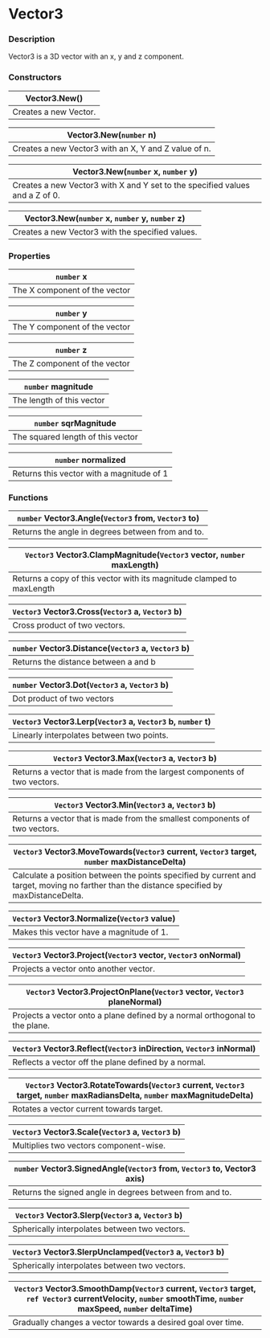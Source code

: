 # Vector3

### Description

Vector3 is a 3D vector with an x, y and z component.

### Constructors

| Vector3.New()         |
| --------------------- |
| Creates a new Vector. |

| Vector3.New(`number` n)                              |
| ---------------------------------------------------- |
| Creates a new Vector3 with an X, Y and Z value of n. |

| Vector3.New(`number` x, `number` y)                                          |
| ---------------------------------------------------------------------------- |
| Creates a new Vector3 with X and Y set to the specified values and a Z of 0. |

| Vector3.New(`number` x, `number` y, `number` z)  |
| ------------------------------------------------ |
| Creates a new Vector3 with the specified values. |

### Properties

| `number` x                    |
| ----------------------------- |
| The X component of the vector |

| `number` y                    |
| ----------------------------- |
| The Y component of the vector |

| `number` z                    |
| ----------------------------- |
| The Z component of the vector |

| `number` magnitude        |
| ------------------------- |
| The length of this vector |

| `number` sqrMagnitude             |
| --------------------------------- |
| The squared length of this vector |

| `number` normalized                       |
| ----------------------------------------- |
| Returns this vector with a magnitude of 1 |

### Functions

| `number` Vector3.Angle(`Vector3` from, `Vector3` to) |
| ---------------------------------------------------- |
| Returns the angle in degrees between from and to.    |

| `Vector3` Vector3.ClampMagnitude(`Vector3` vector, `number` maxLength) |
| ---------------------------------------------------------------------- |
| Returns a copy of this vector with its magnitude clamped to maxLength  |

| `Vector3` Vector3.Cross(`Vector3` a, `Vector3` b) |
| ------------------------------------------------- |
| Cross product of two vectors.                     |

| `number` Vector3.Distance(`Vector3` a, `Vector3` b) |
| --------------------------------------------------- |
| Returns the distance between a and b                |

| `number` Vector3.Dot(`Vector3` a, `Vector3` b) |
| ---------------------------------------------- |
| Dot product of two vectors                     |

| `Vector3` Vector3.Lerp(`Vector3` a, `Vector3` b, `number` t) |
| ------------------------------------------------------------ |
| Linearly interpolates between two points.                    |

| `Vector3` Vector3.Max(`Vector3` a, `Vector3` b)                           |
| ------------------------------------------------------------------------- |
| Returns a vector that is made from the largest components of two vectors. |

| `Vector3` Vector3.Min(`Vector3` a, `Vector3` b)                            |
| -------------------------------------------------------------------------- |
| Returns a vector that is made from the smallest components of two vectors. |

| `Vector3` Vector3.MoveTowards(`Vector3` current, `Vector3` target, `number` maxDistanceDelta)                                               |
| ------------------------------------------------------------------------------------------------------------------------------------------- |
| Calculate a position between the points specified by current and target, moving no farther than the distance specified by maxDistanceDelta. |

| `Vector3` Vector3.Normalize(`Vector3` value) |
| -------------------------------------------- |
| Makes this vector have a magnitude of 1.     |

| `Vector3` Vector3.Project(`Vector3` vector, `Vector3` onNormal) |
| --------------------------------------------------------------- |
| Projects a vector onto another vector.                          |

| `Vector3` Vector3.ProjectOnPlane(`Vector3` vector, `Vector3` planeNormal)   |
| --------------------------------------------------------------------------- |
| Projects a vector onto a plane defined by a normal orthogonal to the plane. |

| `Vector3` Vector3.Reflect(`Vector3` inDirection, `Vector3` inNormal) |
| -------------------------------------------------------------------- |
| Reflects a vector off the plane defined by a normal.                 |

| `Vector3` Vector3.RotateTowards(`Vector3` current, `Vector3` target, `number` maxRadiansDelta, `number` maxMagnitudeDelta) |
| -------------------------------------------------------------------------------------------------------------------------- |
| Rotates a vector current towards target.                                                                                   |

| `Vector3` Vector3.Scale(`Vector3` a, `Vector3` b) |
| ------------------------------------------------- |
| Multiplies two vectors component-wise.            |

| `number` Vector3.SignedAngle(`Vector3` from, `Vector3` to, Vector3 axis) |
| ------------------------------------------------------------------------ |
| Returns the signed angle in degrees between from and to.                 |

| `Vector3` Vector3.Slerp(`Vector3` a, `Vector3` b) |
| ------------------------------------------------- |
| Spherically interpolates between two vectors.     |

| `Vector3` Vector3.SlerpUnclamped(`Vector3` a, `Vector3` b) |
| ---------------------------------------------------------- |
| Spherically interpolates between two vectors.              |

| `Vector3` Vector3.SmoothDamp(`Vector3` current, `Vector3` target, `ref Vector3` currentVelocity, `number` smoothTime, `number` maxSpeed, `number` deltaTime) |
| ------------------------------------------------------------------------------------------------------------------------------------------------------------ |
| Gradually changes a vector towards a desired goal over time.                                                                                                 |

